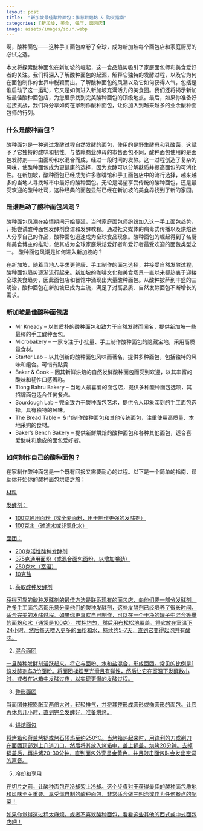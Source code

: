 ```yaml
---
layout: post
title:  "新加坡最佳酸种面包：推荐烘焙坊 & 购买指南"
categories: [新加坡, 美食, 餐厅, 面包店]
image: assets/images/sour.webp
---
```


啊，酸种面包——这种手工面包席卷了全球，成为新加坡每个面包店和家庭厨房的必试之选。

本文将探索酸种面包在新加坡的崛起，这一食品趋势吸引了家庭面包师和美食爱好者的关注。我们将深入了解酸种面包的起源，解释它独特的发酵过程，以及它为何在面包制作的世界中脱颖而出。了解酸种面包的风潮以及它如何获得人气，包括是谁启动了这一运动，它又是如何进入新加坡充满活力的美食圈。我们还将揭示新加坡最佳酸种面包店，为您展示找到完美酸种面包的顶级地点。最后，如果你准备好迎接挑战，我们将分享如何在家制作酸种面包，让你加入到越来越多的业余酸种面包师的行列。

### 什么是酸种面包？

酸种面包是一种通过发酵过程自然发酵的面包，使用的是野生酵母和乳酸菌，这赋予了它独特的酸味和韧性。与依赖商业酵母的市售面包不同，酸种面包使用的是面包发酵剂——由面粉和水混合而成，经过一段时间的发酵。这一过程创造了复杂的风味，使酸种面包成为更健康的选择，因为发酵可以分解麸质并提高面包的可消化性。在新加坡，酸种面包已经成为许多咖啡馆和手工面包店中的流行选择，越来越多的当地人寻找城市中最好的酸种面包。无论是渴望享受传统的酸种面包，还是最受欢迎的酸种吐司，这种经典的面包显然已经在新加坡的美食界找到了新的家园。

### 是谁启动了酸种面包风潮？

酸种面包风潮在疫情期间开始蔓延，当时家庭面包师纷纷加入这一手工面包趋势，开始尝试酸种面包发酵剂食谱和发酵教程。通过社交媒体的病毒式传播以及烘焙达人分享自己的作品，酸种面包迅速成为全球食品现象。酸种面包的崛起得到了名厨和美食博主的推动，使其成为全球家庭烘焙爱好者和爱好者最受欢迎的面包类型之一。
酸种面包风潮是如何进入新加坡的？

在新加坡，随着当地人寻求更健康、手工制作的面包选择，并接受自然发酵过程，酸种面包趋势逐渐流行起来。新加坡的咖啡文化和美食场景一直以来都热衷于迎接全球美食趋势，因此面包店和餐馆中涌现出大量酸种面包。从酸种披萨到丰盛的三明治，酸种面包在新加坡已成为主流，满足了对高品质、自然发酵面包不断增长的需求。

### 新加坡最佳酸种面包店

+ Mr Kneady – 以其质朴的酸种面包和致力于自然发酵而闻名，提供新加坡一些最棒的手工酸种面包。
+ Microbakery – 一家专注于小批量、手工制作酸种面包的隐藏宝地，采用高质量食材。
+ Starter Lab – 以其创新的酸种面包风味而著名，提供多种面包，包括独特的风味和组合。可惜有點貴
+ Baker & Cook – 因其新鲜烘焙的自然发酵酸种面包而受到欢迎，以其丰富的酸味和韧性口感著称。
+ Tiong Bahru Bakery – 当地人最喜爱的面包店，提供多种酸种面包选项，其招牌面包适合任何餐点。
+ Sourdough Lab – 完全致力于酸种面包艺术，提供令人印象深刻的手工面包选择，具有独特的风味。
+ The Bread Table – 专门制作酸种面包和其他传统面包，注重使用高质量、本地采购的食材。
+ Baker’s Bench Bakery – 提供新鲜烘焙的酸种面包和各种其他面包，适合喜爱酸味和脆皮的面包爱好者。

### 如何制作自己的酸种面包？

在家制作酸种面包是一个既有回报又需要耐心的过程。以下是一个简单的指南，帮助你开始你的酸种面包烘焙之旅：

<u>材料<u>

发酵剂：
+ 100克通用面粉（或全麦面粉，用于制作更强的发酵剂）
+ 100克水（过滤水或非氯化水）

面团：
+ 200克活性酸种发酵剂
+ 375克通用面粉（或混合面包面粉，以增加嚼劲）
+ 250克水（室温）
+ 10克盐

1. 获取酸种发酵剂

获得可靠的酸种发酵剂的最佳方法是联系现有的面包店，向他们要一部分发酵剂。许多手工面包店都乐意分享他们的酸种发酵剂，这些发酵剂已经培养了很长时间，适合完美的发酵过程。如果你更喜欢自己制作，可以在一个干净的罐子中混合等量的面粉和水（通常是100克）。搅拌均匀，然后用布松松地覆盖。将它放在室温下24小时，然后每天喂入更多的面粉和水，持续约5-7天，直到它变得起泡并有酸味。

2. 混合面团

一旦酸种发酵剂活跃起来，将它与面粉、水和盐混合，形成面团。常见的比例是1份发酵剂与3份面粉。将面团揉捏至光滑且有弹性，然后让它在室温下发酵数小时，或者在冰箱中发酵过夜，以实现更慢的发酵过程。

3. 整形面团

当面团体积膨胀至两倍大时，轻轻排气，并将其整形成圆形或椭圆形的面包。让它再休息几小时，直到完全发酵好，准备烘烤。

4. 烘焙面包

将烤箱和荷兰烤锅或烤石预热至约250°C。当烤箱热起来时，用锋利的刀或剃刀在面团顶部划上几道刀口，然后将其放入烤箱中，盖上锅盖，烘烤20分钟。去掉锅盖后，再烘烤20-30分钟，直到面包外壳呈金黄色，并且敲击面包时会发出空洞的声音。

5. 冷却和享用

在切片之前，让酸种面包在冷却架上冷却。这个步骤对于获得最佳的酸种面包质地和风味至关重要。享受你自制的酸种面包，非常适合做三明治或作为任何餐点的配菜！

如果你觉得这过程太麻烦，或者不喜欢酸种面包，看看这些其他的西式或中式面包店吧！